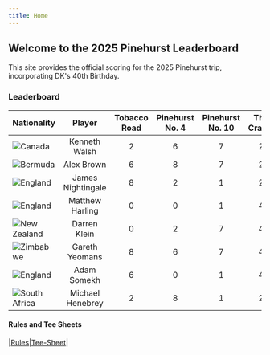 ```yaml
---
title: Home
---
```


## Welcome to the 2025 Pinehurst Leaderboard



This site provides the official scoring for the 2025 Pinehurst trip, incorporating DK's 40th Birthday.



### Leaderboard

| Nationality | Player            | Tobacco Road | Pinehurst No. 4 | Pinehurst No. 10 | The Cradle | Pinehurst No 8 | Overall |
| ----------- | :---------------: | :------------: | :---------------: | :----------------: | :----------:| :--------------: | :-------: |
| ![Canada](https://flagcdn.com/56x42/ca.png)| Kenneth Walsh|2|6|7|2|15|32|
| ![Bermuda](https://flagcdn.com/56x42/bm.png)| Alex Brown|6|8|7|2|18|41|
| ![England](https://flagcdn.com/56x42/gb-eng.png)| James Nightingale|8|2|1|2|4|17|
| ![England](https://flagcdn.com/56x42/gb-eng.png)| Matthew Harling|0|0|1|4|9|14|
| ![New Zealand](https://flagcdn.com/56x42/nz.png)| Darren Klein |0|2|7|4|6|19|
| ![Zimbabwe](https://flagcdn.com/56x42/zw.png)| Gareth Yeomans|8|6|7|4|12|37|
| ![England](https://flagcdn.com/56x42/gb-eng.png)| Adam Somekh|6|0|1|4|2|13|
| ![South Africa](https://flagcdn.com/56x42/za.png)| Michael Henebrey|2|8|1|2|9|22|




#### Rules and Tee Sheets

|[Rules](rules.md)|[Tee-Sheet](teesheet.md)|








